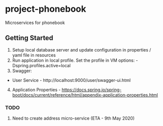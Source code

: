 # project-phonebook
Microservices for phonebook

## Getting Started

1. Setup local database server and update configuration in properties / yaml file in resources
2. Run application in local profile. Set the profile in VM options: -Dspring.profiles.active=local
3. Swagger:
  - User Service - http://localhost:9000/user/swagger-ui.html
4. Application Properties - https://docs.spring.io/spring-boot/docs/current/reference/html/appendix-application-properties.html

### TODO
1. Need to create address micro-service (ETA - 9th May 2020)
